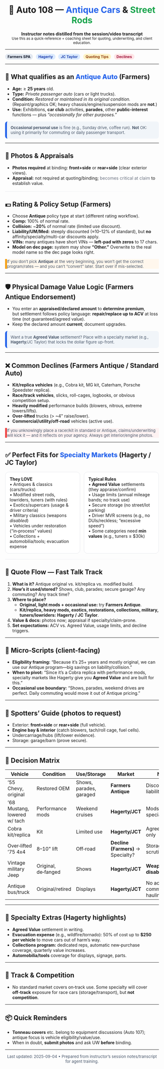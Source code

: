 <!--
Auto 108 — Antique Cars & Street Rods
Styled Markdown handout generated for download.
-->

<div align="center">

# 🚗 Auto 108 — <span style="color:#2563eb;">Antique Cars</span> & <span style="color:#16a34a;">Street Rods</span>

**Instructor notes distilled from the session/video transcript**  
<sub>Use this as a quick-reference + coaching sheet for quoting, underwriting, and client education.</sub>

</div>

---

<style>
/* Color tags & callouts (works in most markdown renderers that allow inline HTML) */
.badge{display:inline-block;padding:2px 8px;border-radius:999px;font-size:12px;font-weight:700;margin-right:6px}
.badge-blue{background:#dbeafe;color:#1e40af}
.badge-green{background:#dcfce7;color:#166534}
.badge-amber{background:#fef3c7;color:#92400e}
.badge-rose{background:#ffe4e6;color:#9f1239}
.badge-slate{background:#e2e8f0;color:#0f172a}
kbd{background:#0f172a;color:#fff;border-radius:4px;padding:2px 6px;font-family:ui-monospace,SFMono-Regular,Menlo,monospace;font-size:12px}
.call{border-left:6px solid #2563eb;background:#f1f5f9;padding:12px;border-radius:8px}
.call-warn{border-left:6px solid #f59e0b;background:#fff7ed}
.call-stop{border-left:6px solid #ef4444;background:#fef2f2}
.grid{display:grid;grid-template-columns:repeat(2,minmax(0,1fr));gap:12px}
.card{background:#ffffff;border:1px solid #e5e7eb;border-radius:12px;padding:14px}
.hi{color:#2563eb;font-weight:800}
.lo{color:#6b7280}
.hrule{height:1px;background:linear-gradient(90deg,#e5e7eb,transparent);margin:18px 0}
.small{font-size:13px;color:#475569}
</style>

<span class="badge badge-slate">Farmers SPA</span>
<span class="badge badge-blue">Hagerty</span>
<span class="badge badge-blue">JC Taylor</span>
<span class="badge badge-amber">Quoting Tips</span>
<span class="badge badge-rose">Declines</span>

---

## 🎯 What qualifies as an <span class="hi">Antique Auto</span> (Farmers)
- **Age:** ≥ **25 years** old.  
- **Type:** *Private passenger auto* (cars or light trucks).  
- **Condition:** *Restored or maintained in its original condition.* (Repaint/graphics OK; heavy chassis/engine/suspension mods are **not**.)  
- **Use:** Exhibitions, **car club** activities, **parades**, other **public-interest** functions — plus *“occasionally for other purposes.”*

<div class="call small">
<b>Occasional personal use</b> is fine (e.g., Sunday drive, coffee run). <b>Not</b> OK: using it primarily for commuting or daily passenger transport.
</div>

---

## 🧩 Photos & Appraisals
- **Photos required** at binding: **front+side** or **rear+side** (clear exterior views).  
- **Appraisal:** not required at quoting/binding; <span class="lo">becomes critical at claim</span> to establish value.

<div class="hrule"></div>

## 💵 Rating & Policy Setup (Farmers)
- Choose **Antique** policy type at start (different rating workflow).  
- **Comp:** 100% of normal rate.  
- **Collision:** ~**20%** of normal rate (limited use discount).  
- **Liability/UM/Med:** steeply discounted (≈10–12% of standard), but **no** affinity/specialty/multi-car discounts apply.  
- **VINs:** many antiques have short VINs — **left‑pad with zeros** to 17 chars.  
- **Model on dec page:** system may show **“Other.”** Overwrite to the real model name so the dec page looks right.

<div class="call-warn small">
If you don’t pick <b>Antique</b> at the very beginning, you won’t get the correct program/rates — and you can’t “convert” later. Start over if mis-selected.
</div>

---

## 🛡️ Physical Damage Value Logic (Farmers Antique Endorsement)
- You enter an **appraised/declared amount** to **determine premium**,  
  but settlement follows policy language: **repair/replace up to ACV** at loss time (not guaranteed/agreed value).  
- Keep the declared amount **current**; document upgrades.

<div class="call small">
Want a true <b>Agreed Value</b> settlement? Place with a specialty market (e.g., <b>Hagerty</b>/JC Taylor) that locks the dollar figure up-front.
</div>

---

## ❌ Common Declines (Farmers Antique / Standard Auto)
- **Kit/replica vehicles** (e.g., Cobra kit, MG kit, Caterham, Porsche Speedster replica).  
- **Race/track vehicles**, slicks, roll-cages, logbooks, or obvious competition setup.  
- **Heavily modified** performance builds (blowers, nitrous, extreme lowers/lifts).  
- **Over-lifted** trucks (> ~4" raise/lower).  
- **Commercial/utility/off-road** vehicles (active use).

<div class="call-stop small">
If you unknowingly place a racer/kit in standard or Antique, claims/underwriting will kick it — and it reflects on your agency. Always get interior/engine photos.
</div>

---

## ✅ Perfect Fits for <span class="hi">Specialty Markets</span> (Hagerty / JC Taylor)
<div class="grid">
  <div class="card">
    <b>They LOVE</b><br>
    • Antiques & classics (cars/trucks) <br>
    • Modified street rods, lowriders, tuners (with rules) <br>
    • Exotics/supercars (usage & driver criteria) <br>
    • Military classics (weapons <i>disabled</i>) <br>
    • Vehicles under restoration (“in‑process” values) <br>
    • Collections + automobilia/tools; evacuation expense
  </div>
  <div class="card">
    <b>Typical Rules</b><br>
    • <b>Agreed Value</b> settlements (they appraise/confirm) <br>
    • Usage limits (annual mileage bands; no track use) <br>
    • Secure storage (no street/lot parking) <br>
    • Driver MVR screens (e.g., no DUIs/reckless; “excessive speed”) <br>
    • Some categories need <b>min values</b> (e.g., tuners ≥ $30k)
  </div>
</div>

<div class="hrule"></div>

## 🧠 Quote Flow — Fast Talk Track
1) **What is it?** Antique original vs. kit/replica vs. modified build.  
2) **How’s it used/stored?** Shows, club, parades; secure garage? Any commuting? Any track time?  
3) **Where to place?**  
   - **Original, light mods + occasional use:** try **Farmers Antique**.  
   - **Kit/replica, heavy mods, exotics, restorations, collections, military, tuners/lowriders:** **Hagerty / JC Taylor**.  
4) **Value & docs:** photos now; appraisal if specialty/claim-prone.  
5) **Set expectations:** ACV vs. Agreed Value, usage limits, and decline triggers.

---

## 📝 Micro‑Scripts (client-facing)
- **Eligibility framing:** “Because it’s 25+ years and mostly original, we can use our Antique program—big savings on liability/collision.”  
- **When to pivot:** “Since it’s a Cobra replica with performance mods, specialty markets like Hagerty give you **Agreed Value** and are built for this.”  
- **Occasional use boundary:** “Shows, parades, weekend drives are perfect. Daily commuting would move it out of Antique pricing.”

---

## 🔎 Spotters’ Guide (photos to request)
- Exterior: **front+side** or **rear+side** (full vehicle).  
- **Engine bay & interior** (catch blowers, tach/roll cage, fuel cells).  
- Undercarriage/hubs (lift/lower evidence).  
- Storage: garage/barn (prove secure).

---

## 🧭 Decision Matrix

| Vehicle | Condition | Use/Storage | Market | Notes |
|---|---|---|---|---|
| ’55 Chevy, original | Restored OEM | Shows, parades, garaged | **Farmers Antique** | Discounted liability/collision |
| ’68 Mustang, lowered w/ tach | Performance mods | Weekend cruises | **Hagerty/JCT** | Mods push to specialty |
| Cobra kit/replica | Kit | Limited use | **Hagerty/JCT** | Agreed Value only |
| Over‑lifted ’75 4x4 | 8–10" lift | Off‑road | **Decline (Farmers)** → Specialty? | Storage & use scrutinized |
| Vintage military Jeep | Original, de‑fanged | Shows | **Hagerty/JCT** | **Weapons disabled** |
| Antique bus/truck | Original/retired | Displays | **Hagerty/JCT** | No active commercial hauling |

---

## 🧯 Specialty Extras (Hagerty highlights)
- **Agreed Value** settlement in writing.  
- **Evacuation expense** (e.g., wildfire/tornado): 50% of cost up to **$250 per vehicle** to move cars out of harm’s way.  
- **Collections program:** dedicated reps, automatic new‑purchase coverage, quarterly value increases.  
- **Automobilia/tools** coverage for displays, signage, parts.

---

## 🚫 Track & Competition
- No standard market covers on‑track use. Some specialty will cover **off‑track** exposure for race cars (storage/transport), but **not competition**.

---

## 📦 Quick Reminders
- **Tonneau covers** etc. belong to equipment discussions (Auto 107); antique focus is vehicle eligibility/value/use.  
- When in doubt, **submit photos** and ask UW **before** binding.

---

<div align="center" class="small">
Last updated: 2025-09-04 • Prepared from instructor’s session notes/transcript for agent training.
</div>

